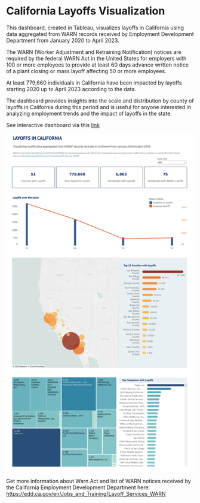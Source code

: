 # California Layoffs Visualization

This dashboard, created in Tableau, visualizes layoffs in California using data aggregated from WARN records received by Employment Development Department from January 2020 to April 2023. 

The WARN (Worker Adjustment and Retraining Notification) notices are required by the federal WARN Act in the United States for employers with 100 or more employees to provide at least 60 days advance written notice of a plant closing or mass layoff affecting 50 or more employees. 

At least 779,660 individuals in California have been impacted by layoffs starting 2020 up to April 2023 according to the data.

The dashboard provides insights into the scale and distribution by county of layoffs in California during this period and is useful for anyone interested in analyzing employment trends and the impact of layoffs in the state.

See interactive dashboard via this [link](https://public.tableau.com/shared/J3N5S4NRR?:display_count=n&:origin=viz_share_link)

![image of the tableau dashboard visualizing the layoffs in California](https://github.com/aMorris2016/California_Layoffs_Visualization/blob/main/dashboard_Ca_layoffs.png)

Get more information about Warn Act and list of WARN notices received by the California Employment Development Department here: https://edd.ca.gov/en/Jobs_and_Training/Layoff_Services_WARN
